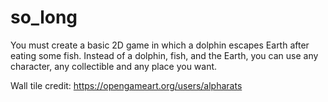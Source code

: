 # so_long
You must create a basic 2D game in which a dolphin escapes Earth after eating some fish. Instead of a dolphin, fish, and the Earth, you can use any character, any collectible and any place you want.

Wall tile credit: https://opengameart.org/users/alpharats

